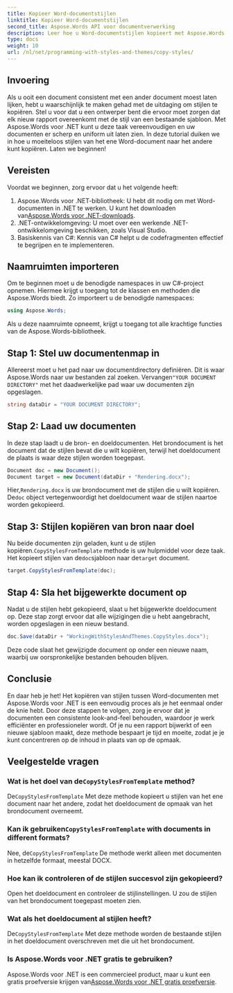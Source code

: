 ```yaml
---
title: Kopieer Word-documentstijlen
linktitle: Kopieer Word-documentstijlen
second_title: Aspose.Words API voor documentverwerking
description: Leer hoe u Word-documentstijlen kopieert met Aspose.Words voor .NET. Volg onze stapsgewijze handleiding om moeiteloos consistente documentopmaak te garanderen.
type: docs
weight: 10
url: /nl/net/programming-with-styles-and-themes/copy-styles/
---
```

## Invoering

Als u ooit een document consistent met een ander document moest laten lijken, hebt u waarschijnlijk te maken gehad met de uitdaging om stijlen te kopiëren. Stel u voor dat u een ontwerper bent die ervoor moet zorgen dat elk nieuw rapport overeenkomt met de stijl van een bestaande sjabloon. Met Aspose.Words voor .NET kunt u deze taak vereenvoudigen en uw documenten er scherp en uniform uit laten zien. In deze tutorial duiken we in hoe u moeiteloos stijlen van het ene Word-document naar het andere kunt kopiëren. Laten we beginnen!

## Vereisten

Voordat we beginnen, zorg ervoor dat u het volgende heeft:

1.  Aspose.Words voor .NET-bibliotheek: U hebt dit nodig om met Word-documenten in .NET te werken. U kunt het downloaden van[Aspose.Words voor .NET-downloads](https://releases.aspose.com/words/net/).
2. .NET-ontwikkelomgeving: U moet over een werkende .NET-ontwikkelomgeving beschikken, zoals Visual Studio.
3. Basiskennis van C#: Kennis van C# helpt u de codefragmenten effectief te begrijpen en te implementeren.

## Naamruimten importeren

Om te beginnen moet u de benodigde namespaces in uw C#-project opnemen. Hiermee krijgt u toegang tot de klassen en methoden die Aspose.Words biedt. Zo importeert u de benodigde namespaces:

```csharp
using Aspose.Words;
```

Als u deze naamruimte opneemt, krijgt u toegang tot alle krachtige functies van de Aspose.Words-bibliotheek.

## Stap 1: Stel uw documentenmap in

 Allereerst moet u het pad naar uw documentdirectory definiëren. Dit is waar Aspose.Words naar uw bestanden zal zoeken. Vervangen`"YOUR DOCUMENT DIRECTORY"` met het daadwerkelijke pad waar uw documenten zijn opgeslagen.

```csharp
string dataDir = "YOUR DOCUMENT DIRECTORY";
```

## Stap 2: Laad uw documenten

In deze stap laadt u de bron- en doeldocumenten. Het brondocument is het document dat de stijlen bevat die u wilt kopiëren, terwijl het doeldocument de plaats is waar deze stijlen worden toegepast. 

```csharp
Document doc = new Document();
Document target = new Document(dataDir + "Rendering.docx");
```

 Hier,`Rendering.docx` is uw brondocument met de stijlen die u wilt kopiëren. De`doc` object vertegenwoordigt het doeldocument waar de stijlen naartoe worden gekopieerd.

## Stap 3: Stijlen kopiëren van bron naar doel

 Nu beide documenten zijn geladen, kunt u de stijlen kopiëren.`CopyStylesFromTemplate` methode is uw hulpmiddel voor deze taak. Het kopieert stijlen van de`doc`sjabloon naar de`target` document.

```csharp
target.CopyStylesFromTemplate(doc);
```

## Stap 4: Sla het bijgewerkte document op

Nadat u de stijlen hebt gekopieerd, slaat u het bijgewerkte doeldocument op. Deze stap zorgt ervoor dat alle wijzigingen die u hebt aangebracht, worden opgeslagen in een nieuw bestand.

```csharp
doc.Save(dataDir + "WorkingWithStylesAndThemes.CopyStyles.docx");
```

Deze code slaat het gewijzigde document op onder een nieuwe naam, waarbij uw oorspronkelijke bestanden behouden blijven.

## Conclusie

En daar heb je het! Het kopiëren van stijlen tussen Word-documenten met Aspose.Words voor .NET is een eenvoudig proces als je het eenmaal onder de knie hebt. Door deze stappen te volgen, zorg je ervoor dat je documenten een consistente look-and-feel behouden, waardoor je werk efficiënter en professioneler wordt. Of je nu een rapport bijwerkt of een nieuwe sjabloon maakt, deze methode bespaart je tijd en moeite, zodat je je kunt concentreren op de inhoud in plaats van op de opmaak.

## Veelgestelde vragen

###  Wat is het doel van de`CopyStylesFromTemplate` method?  
 De`CopyStylesFromTemplate` Met deze methode kopieert u stijlen van het ene document naar het andere, zodat het doeldocument de opmaak van het brondocument overneemt.

###  Kan ik gebruiken`CopyStylesFromTemplate` with documents in different formats?  
 Nee, de`CopyStylesFromTemplate` De methode werkt alleen met documenten in hetzelfde formaat, meestal DOCX.

### Hoe kan ik controleren of de stijlen succesvol zijn gekopieerd?  
Open het doeldocument en controleer de stijlinstellingen. U zou de stijlen van het brondocument toegepast moeten zien.

### Wat als het doeldocument al stijlen heeft?  
 De`CopyStylesFromTemplate` Met deze methode worden de bestaande stijlen in het doeldocument overschreven met die uit het brondocument.

### Is Aspose.Words voor .NET gratis te gebruiken?  
 Aspose.Words voor .NET is een commercieel product, maar u kunt een gratis proefversie krijgen van[Aspose.Words voor .NET gratis proefversie](https://releases.aspose.com/).